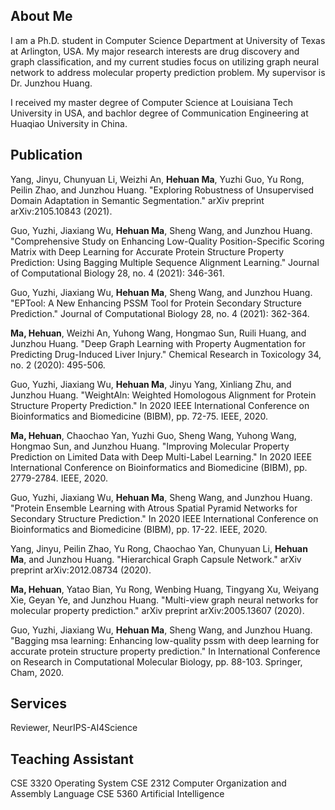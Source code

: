 ## About Me

I am a Ph.D. student in Computer Science Department at University of Texas at Arlington, USA. My major research interests are drug discovery and graph classification, and my current studies focus on utilizing graph neural network to address molecular property prediction problem. My supervisor is Dr. Junzhou Huang.

I received my master degree of Computer Science at Louisiana Tech University in USA, and bachlor degree of Communication Engineering at Huaqiao University in China.

## Publication
Yang, Jinyu, Chunyuan Li, Weizhi An, **Hehuan Ma**, Yuzhi Guo, Yu Rong, Peilin Zhao, and Junzhou Huang. "Exploring Robustness of Unsupervised Domain Adaptation in Semantic Segmentation." arXiv preprint arXiv:2105.10843 (2021).

Guo, Yuzhi, Jiaxiang Wu, **Hehuan Ma**, Sheng Wang, and Junzhou Huang. "Comprehensive Study on Enhancing Low-Quality Position-Specific Scoring Matrix with Deep Learning for Accurate Protein Structure Property Prediction: Using Bagging Multiple Sequence Alignment Learning." Journal of Computational Biology 28, no. 4 (2021): 346-361.

Guo, Yuzhi, Jiaxiang Wu, **Hehuan Ma**, Sheng Wang, and Junzhou Huang. "EPTool: A New Enhancing PSSM Tool for Protein Secondary Structure Prediction." Journal of Computational Biology 28, no. 4 (2021): 362-364.

**Ma, Hehuan**, Weizhi An, Yuhong Wang, Hongmao Sun, Ruili Huang, and Junzhou Huang. "Deep Graph Learning with Property Augmentation for Predicting Drug-Induced Liver Injury." Chemical Research in Toxicology 34, no. 2 (2020): 495-506.

Guo, Yuzhi, Jiaxiang Wu, **Hehuan Ma**, Jinyu Yang, Xinliang Zhu, and Junzhou Huang. "WeightAln: Weighted Homologous Alignment for Protein Structure Property Prediction." In 2020 IEEE International Conference on Bioinformatics and Biomedicine (BIBM), pp. 72-75. IEEE, 2020.

**Ma, Hehuan**, Chaochao Yan, Yuzhi Guo, Sheng Wang, Yuhong Wang, Hongmao Sun, and Junzhou Huang. "Improving Molecular Property Prediction on Limited Data with Deep Multi-Label Learning." In 2020 IEEE International Conference on Bioinformatics and Biomedicine (BIBM), pp. 2779-2784. IEEE, 2020.

Guo, Yuzhi, Jiaxiang Wu, **Hehuan Ma**, Sheng Wang, and Junzhou Huang. "Protein Ensemble Learning with Atrous Spatial Pyramid Networks for Secondary Structure Prediction." In 2020 IEEE International Conference on Bioinformatics and Biomedicine (BIBM), pp. 17-22. IEEE, 2020.

Yang, Jinyu, Peilin Zhao, Yu Rong, Chaochao Yan, Chunyuan Li, **Hehuan Ma**, and Junzhou Huang. "Hierarchical Graph Capsule Network." arXiv preprint arXiv:2012.08734 (2020).

**Ma, Hehuan**, Yatao Bian, Yu Rong, Wenbing Huang, Tingyang Xu, Weiyang Xie, Geyan Ye, and Junzhou Huang. "Multi-view graph neural networks for molecular property prediction." arXiv preprint arXiv:2005.13607 (2020).

Guo, Yuzhi, Jiaxiang Wu, **Hehuan Ma**, Sheng Wang, and Junzhou Huang. "Bagging msa learning: Enhancing low-quality pssm with deep learning for accurate protein structure property prediction." In International Conference on Research in Computational Molecular Biology, pp. 88-103. Springer, Cham, 2020.

## Services
Reviewer, NeurIPS-AI4Science

## Teaching Assistant
CSE 3320 Operating System
CSE 2312 Computer Organization and Assembly Language
CSE 5360 Artificial Intelligence 

